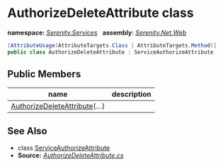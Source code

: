 # AuthorizeDeleteAttribute class
**namespace:** *[Serenity.Services](../README.md#serenity.services-namespace)*   **assembly**: *[Serenity.Net.Web](../README.md)*

```csharp
[AttributeUsage(AttributeTargets.Class | AttributeTargets.Method)]
public class AuthorizeDeleteAttribute : ServiceAuthorizeAttribute
```

## Public Members

| name | description |
| --- | --- |
| [AuthorizeDeleteAttribute](AuthorizeDeleteAttribute/AuthorizeDeleteAttribute.md)(…) |  |

## See Also

* class [ServiceAuthorizeAttribute](ServiceAuthorizeAttribute.md)
* **Source:** *[AuthorizeDeleteAttribute.cs](https://github.com/serenity-is/Serenity/blob/master/src/Serenity.Net.Web/Mvc/AuthorizeDeleteAttribute.cs)*